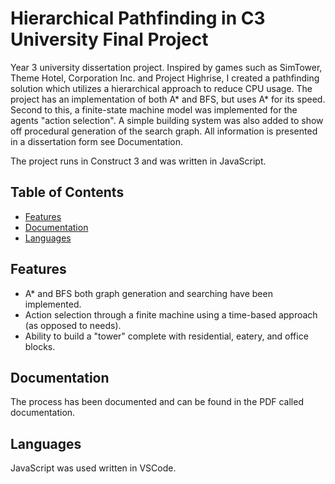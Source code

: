 # Hierarchical Pathfinding in C3 University Final Project

Year 3 university dissertation project. Inspired by games such as SimTower, Theme Hotel, Corporation Inc. and Project Highrise, I created a pathfinding solution which utilizes a hierarchical approach to reduce CPU usage.
The project has an implementation of both A* and BFS, but uses A* for its speed. Second to this, a finite-state machine model was implemented for the agents "action selection". A simple building system was also added to show off procedural generation of the search graph.
All information is presented in a dissertation form see Documentation.

The project runs in Construct 3 and was written in JavaScript.

## Table of Contents
- [Features](#features)
- [Documentation](#documentation)
- [Languages](#languages)

## Features

- A* and BFS both graph generation and searching have been implemented.
- Action selection through a finite machine using a time-based approach (as opposed to needs).
- Ability to build a "tower" complete with residential, eatery, and office blocks.

## Documentation

The process has been documented and can be found in the PDF called documentation.

## Languages

JavaScript was used written in VSCode.
